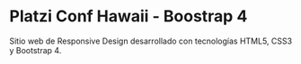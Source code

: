 # Platzi Conf Hawaii - Boostrap 4
Sitio web de Responsive Design desarrollado con tecnologías HTML5, CSS3 y Bootstrap 4.
